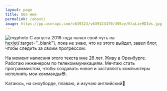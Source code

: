 ```yaml
---
layout: page
title: Обо мне
permalink: /about/
image: https://pp.userapi.com/c639323/v639323470/495ce/KluLie9DIds.jpg
---
```


![myphoto](https://pp.userapi.com/c639323/v639323470/495ce/KluLie9DIds.jpg)
С августа 2018 года начал свой путь на [hexlet](https://ru.hexlet.io/u/coconut_alex){:target="_blank"}, пока не знаю, что из этого выйдет, завел блог, чтобы следить за своим прогрессом.  

На момент написния этого текста мне 26 лет. Живу в Оренбурге. Работаю инженером по телекоммуникациям. Мечтаю стать программистом, чтобы создавать новое и заставлять компьютеры исполнять мои комманды:sunglasses:.

Катаюсь, на сноуборде, плаваю, и изучаю английский:muscle:
